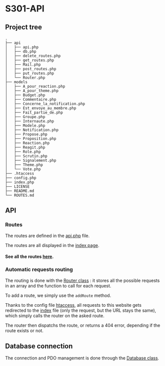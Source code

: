# S301-API

## Project tree

```dir
.
├── api
│   ├── api.php
│   ├── db.php
│   ├── delete_routes.php
│   ├── get_routes.php
│   ├── Mail.php
│   ├── post_routes.php
│   ├── put_routes.php
│   └── Router.php
├── models
│   ├── A_pour_reaction.php
│   ├── A_pour_theme.php
│   ├── Budget.php
│   ├── Commentaire.php
│   ├── Concerne_la_notification.php
│   ├── Est_envoye_au_membre.php
│   ├── Fait_partie_de.php
│   ├── Groupe.php
│   ├── Internaute.php
│   ├── Modele.php
│   ├── Notification.php
│   ├── Propose.php
│   ├── Proposition.php
│   ├── Reaction.php
│   ├── Reagit.php
│   ├── Role.php
│   ├── Scrutin.php
│   ├── Signalement.php
│   ├── Theme.php
│   └── Vote.php
├── .htaccess
├── config.php
├── index.php
├── LICENSE
├── README.md
└── ROUTES.md
```

## API

### Routes

The routes are defined in the [api.php](./api/api.php) file.

The routes are all displayed in the [index page](https://projets.iut-orsay.fr/prj-mmorich/S301-API).

#### See all the routes [here](./ROUTES.md).

### Automatic requests routing

The routing is done with the [Router class](./api/Router.php) : it stores all the possible requests in an array and the function to call for each request.

To add a route, we simply use the `addRoute` method.

Thanks to the config file [htaccess](./.htaccess), all requests to this website gets redirected to the [index](index.php) file (only the request, but the URL stays the same), which simply calls the router on the asked route.

The router then dispatchs the route, or returns a 404 error, depending if the route exists or not.


## Database connection

The connection and PDO management is done through the [Database class](./api/db.php).
